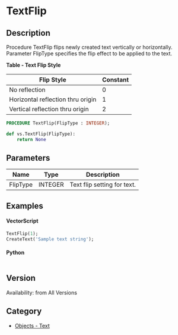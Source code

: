 # TextFlip

## Description
Procedure TextFlip flips newly created text vertically or horizontally. Parameter FlipType specifies the flip effect to be applied to the text.

**Table - Text Flip Style**

| Flip Style                        | Constant |
|-----------------------------------|----------|
| No reflection                     | 0        |
| Horizontal reflection thru origin | 1        |
| Vertical reflection thru origin   | 2        |

```pascal
PROCEDURE TextFlip(FlipType : INTEGER);
```

```python
def vs.TextFlip(FlipType):
    return None
```

## Parameters
|Name|Type|Description|
|---|---|---|
|FlipType|INTEGER|Text flip setting for text.|

## Examples
#### VectorScript ####
```pascal
TextFlip(1);
CreateText('Sample text string');
```
#### Python ####
```python

```

## Version
Availability: from All Versions

## Category
* [Objects - Text](../Categories/Objects%20-%20Text.md)
